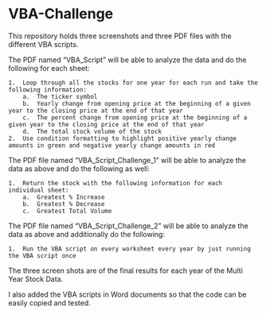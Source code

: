 # VBA-Challenge
This repository holds three screenshots and three PDF files with the different VBA scripts.

The PDF named “VBA_Script” will be able to analyze the data and do the following for each sheet:

    1.	Loop through all the stocks for one year for each run and take the following information:
        a.	The ticker symbol
        b.	Yearly change from opening price at the beginning of a given year to the closing price at the end of that year
        c.	The percent change from opening price at the beginning of a given year to the closing price at the end of that year
        d.	The total stock volume of the stock
    2.	Use condition formatting to highlight positive yearly change amounts in green and negative yearly change amounts in red

The PDF file named “VBA_Script_Challenge_1” will be able to analyze the data as above and do the following as well:

    1.	Return the stock with the following information for each individual sheet:
        a.	Greatest % Increase
        b.	Greatest % Decrease
        c.	Greatest Total Volume

The PDF file named “VBA_Script_Challenge_2” will be able to analyze the data as above and additionally do the following:

    1.	Run the VBA script on every worksheet every year by just running the VBA script once

The three screen shots are of the final results for each year of the Multi Year Stock Data.

I also added the VBA scripts in Word documents so that the code can be easily copied and tested.
